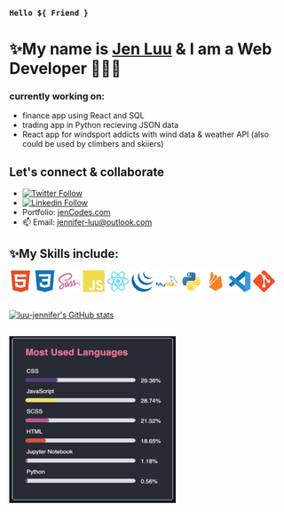 ###  `Hello ${ Friend }`

# ✨My name is [Jen Luu](https://jenCodes.com) & I am a Web Developer 👩🏻‍💻

### currently working on:
- finance app using React and SQL
- trading app in Python recieving JSON data
- React app for windsport addicts with wind data & weather API (also could be used by climbers and skiiers)


## Let's connect & collaborate 
- [![Twitter Follow](https://img.shields.io/twitter/follow/jenCodes?style=social)](https://twitter.com/jenCodes) 
- [![Linkedin Follow](https://img.shields.io/badge/jenCodes-blue?style=flat&logo=linkedin&labelColor=blue)](https://www.linkedin.com/in/jenCodes/) 
- Portfolio: [jenCodes.com](https://jenCodes.com)
- 📫 Email: jennifer-luu@outlook.com


## ✨My Skills include: 
<div>
        <a href="https://github.com/luu-jennifer"><img src="https://github.com/devicons/devicon/blob/master/icons/html5/html5-plain.svg" title="HTML5" alt="HTML5" width="40" height="40"/></a>
        <a href="https://github.com/luu-jennifer"><img src="https://github.com/devicons/devicon/blob/master/icons/css3/css3-plain.svg" title="CSS3" alt="CSS3" width="40" height="40"/></a>
        <a href="https://github.com/luu-jennifer"><img src="https://github.com/devicons/devicon/blob/master/icons/sass/sass-original.svg" title="SASS" alt="SASS" width="40" height="40"/></a>
        <a href="https://github.com/luu-jennifer"><img src="https://github.com/devicons/devicon/blob/master/icons/javascript/javascript-plain.svg" title="Javascript" alt="Javascript" width="40" height="40"/></a>
        <a href="https://github.com/luu-jennifer"><img src="https://github.com/devicons/devicon/blob/master/icons/react/react-original.svg" title="React" alt="React" width="40" height="40"/></a>
        <a href="https://github.com/luu-jennifer"><img src="https://github.com/devicons/devicon/blob/master/icons/jquery/jquery-plain.svg" title="jQuery" alt="jQuery" width="40" height="40"/></a>
        <a href="https://github.com/luu-jennifer"><img src="https://github.com/devicons/devicon/blob/master/icons/mysql/mysql-original-wordmark.svg" title="mySQL" alt="mySQL" width="40" height="40"/></a>
        <a href="https://github.com/luu-jennifer"><img src="https://github.com/devicons/devicon/blob/master/icons/python/python-original.svg" title="python" alt="python" width="40" height="40"/></a>
        <a href="https://github.com/luu-jennifer"><img src="https://github.com/devicons/devicon/blob/master/icons/firebase/firebase-plain.svg" title="Firebase" alt="Firebase" width="40" height="40"/></a>
        <a href="https://github.com/luu-jennifer"><img src="https://github.com/devicons/devicon/blob/master/icons/vscode/vscode-original.svg" title="vscode" alt="vscode" width="40" height="40"/></a>
        <a href="https://github.com/luu-jennifer"><img src="https://github.com/devicons/devicon/blob/master/icons/git/git-plain.svg" title="Git" alt="Git" width="40" height="40"/></a>   
</div>

##
[![luu-jennifer's GitHub stats](https://github-readme-stats.vercel.app/api?username=luu-jennifer&show_icons=true&theme=dracula&hide=issues&count_private=true)](https://github.com/luu-jennifer/)

##
<a href="https://github.com/luu-jennifer"><img src="./assets/luuJenniferTopLang.png" title="top languages in Jennifer Luu's repo" alt="Git" width="300px" height="300px"/></a>
